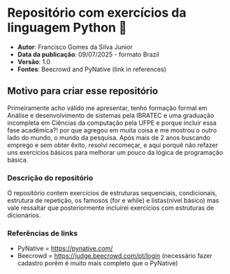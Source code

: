 # Repositório com exercícios da linguagem Python 🐍

- **Autor**: Francisco Gomes da Silva Junior
- **Data da publicação**: 09/07/2025 - formato Brazil
- **Versão**: 1.0
- **Fontes**: Beecrowd and PyNative (link in references)

## Motivo para criar esse repositório
Primeiramente acho válido me apresentar, tenho formação formal em Análise e desenvolvimento de sistemas pela IBRATEC e uma graduação incompleta em Ciências da computação pela UFPE e porque incluir essa fase acadêmica?! por que agregou em muita coisa e me mostrou o outro lado do mundo,
o mundo da pesquisa. Após mais de 2 anos buscando emprego e sem obter êxito, resolvi recomeçar, e aqui porquê não refazer uns exercícios básicos para melhorar um pouco da lógica de programação básica.

### Descrição do repositório
O repositório contem exercícios de estruturas sequenciais, condicionais, estrutura de repetição, os famosos (for e while) e listas(nível básico) mas vale ressaltar que posteriormente incluirei exercícios com estruturas de dicionários.

### Referências de links

- PyNative = https://pynative.com/
- Beecrowd = https://judge.beecrowd.com/pt/login (necessário fazer cadastro porém é muito mais completo que o PyNative)





